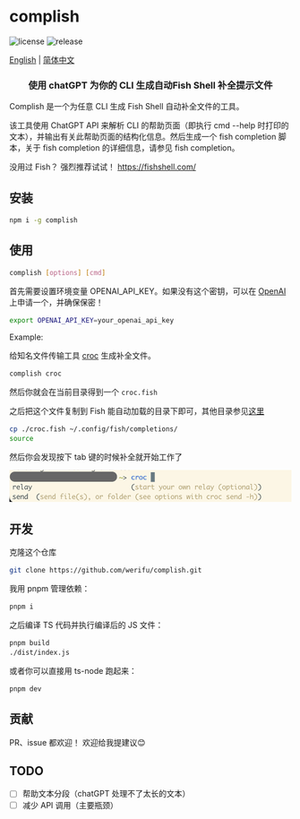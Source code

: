 # complish
![license](https://img.shields.io/github/license/werifu/complish)
![release](https://img.shields.io/github/v/release/werifu/complish)

[English](./README.md) | [简体中文](./README-zh.md)

<h3 align="center">使用 chatGPT 为你的 CLI 生成自动Fish Shell 补全提示文件</h3>

Complish 是一个为任意 CLI 生成 Fish Shell 自动补全文件的工具。

该工具使用 ChatGPT API 来解析 CLI 的帮助页面（即执行 cmd --help 时打印的文本），并输出有关此帮助页面的结构化信息。然后生成一个 fish completion 脚本，关于 fish completion 的详细信息，请参见 fish completion。

没用过 Fish？ 强烈推荐试试！ https://fishshell.com/

## 安装

```bash
npm i -g complish
```

## 使用

```bash
complish [options] [cmd]
```

首先需要设置环境变量 OPENAI_API_KEY。如果没有这个密钥，可以在 [OpenAI](https://platform.openai.com/account/api-keys) 上申请一个，并确保保密！

```bash
export OPENAI_API_KEY=your_openai_api_key
```

Example:

给知名文件传输工具 [croc](https://github.com/schollz/croc) 生成补全文件。
```bash
complish croc
```
然后你就会在当前目录得到一个 `croc.fish`

之后把这个文件复制到 Fish 能自动加载的目录下即可，其他目录参见[这里](https://fishshell.com/docs/current/completions.html)

```bash
cp ./croc.fish ~/.config/fish/completions/
source
```

然后你会发现按下 tab 键的时候补全就开始工作了

![](./assets/croc-complete.png)
## 开发

克隆这个仓库

```bash
git clone https://github.com/werifu/complish.git
```

我用 pnpm 管理依赖：

```bash
pnpm i
```

之后编译 TS 代码并执行编译后的 JS 文件：

```bash
pnpm build
./dist/index.js
```

或者你可以直接用 ts-node 跑起来：

```bash
pnpm dev
```

## 贡献

PR、issue 都欢迎！
欢迎给我提建议😊

## TODO

* [ ] 帮助文本分段（chatGPT 处理不了太长的文本）
* [ ] 减少 API 调用（主要瓶颈）
